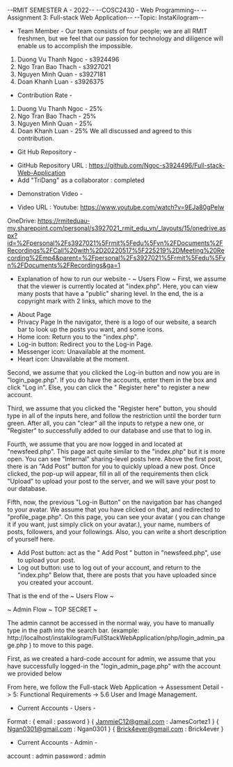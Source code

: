 --RMIT SEMESTER A - 2022--
--COSC2430 - Web Programming--
--Assignment 3: Full-stack Web Application--
--Topic: InstaKilogram--

- Team Member -
Our team consists of four people; we are all RMIT freshmen, but we feel that our passion for technology and diligence will enable us to accomplish the impossible.

1. Duong Vu Thanh Ngoc - s3924496
2. Ngo Tran Bao Thach  - s3927021
3. Nguyen Minh Quan    - s3927181
4. Doan Khanh Luan     - s3926375

- Contribution Rate -

1. Duong Vu Thanh Ngoc - 25%
2. Ngo Tran Bao Thach  - 25%
3. Nguyen Minh Quan    - 25%
4. Doan Khanh Luan     - 25%
We all discussed and agreed to this contribution.

- Git Hub Repository -

+ GitHub Repository URL : https://github.com/Ngoc-s3924496/Full-stack-Web-Application
+ Add "TriDang" as a collaborator : completed

- Demonstration Video - 

+ Video URL : 
Youtube: https://www.youtube.com/watch?v=9EJa80gPelw

OneDrive: https://rmiteduau-my.sharepoint.com/personal/s3927021_rmit_edu_vn/_layouts/15/onedrive.aspx?id=%2Fpersonal%2Fs3927021%5Frmit%5Fedu%5Fvn%2FDocuments%2FRecordings%2FCall%20with%2D20220517%5F225219%2DMeeting%20Recording%2Emp4&parent=%2Fpersonal%2Fs3927021%5Frmit%5Fedu%5Fvn%2FDocuments%2FRecordings&ga=1

- Explanation of how to run our website - 
~ Users Flow ~
First, we assume that the viewer is currently located at "index.php". 
Here, you can view many posts that have a "public" sharing level. 
In the end, the is a copyright mark with 2 links, which move to the
+ About Page
+ Privacy Page
In the navigator, there is a logo of our website, a search bar to look up the posts you want, and some icons.
+ Home icon: Return you to the "index.php".
+ Log-in button: Redirect you to the Log-in Page.
+ Messenger icon: Unavailable at the moment.
+ Heart icon: Unavailable at the moment.

Second, we assume that you clicked the Log-in button and now you are in "login_page.php". If you do have the accounts, enter them in the box and click "Log in". Else, you can click the " Register here" to register a new account.

Third, we assume that you clicked the "Register here" button, you should type in all of the inputs here, and follow the restriction until the border turn green. After all, you can "clear" all the inputs to retype a new one, or "Register" to successfully added to our database and use that to log in.

Fourth, we assume that you are now logged in and located at "newsfeed.php". This page act quite similar to the "index.php" but it is more open. You can see "Internal" sharing-level posts here. Above the first post, there is an "Add Post" button for you to quickly upload a new post. Once clicked, the pop-up will appear, fill in all of the requirements then click "Upload" to upload your post to the server, and we will save your post to our database.

Fifth, now, the previous "Log-in Button" on the navigation bar has changed to your avatar. We assume that you have clicked on that, and redirected to "profile_page.php". On this page, you can see your avatar ( you can change it if you want, just simply click on your avatar.), your name, numbers of posts, followers, and your followings. Also, you can write a short description of yourself here.
+ Add Post button: act as the " Add Post " button in "newsfeed.php", use to upload your post.
+ Log out button: use to log out of your account, and return to the "index.php"
Below that, there are posts that you have uploaded since you created your account.

That is the end of the ~ Users Flow ~

~ Admin Flow ~ TOP SECRET ~

The admin cannot be accessed in the normal way, you have to manually type in the path into the search bar. (example: http://localhost/instakilogram/FullStackWebApplication/php/login_admin_page.php )
to move to this page.

First, as we created a hard-code account for admin, we assume that you have successfully logged-in the "login_admin_page.php" with the account we provided below

From here, we follow the Full-stack Web Application -> Assessment Detail -> 5: Functional Requirements -> 5.6 User and Image Management.

- Current Accounts - Users - 

Format : { email : password }
{ JammieC12@gmail.com : JamesCortez1 }
{ Ngan0301@gmail.com : Ngan0301 }
{ Brick4ever@gmail.com : Brick4ever }

- Current Accounts - Admin -

account : admin
password : admin






